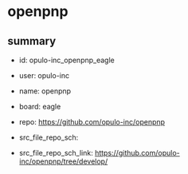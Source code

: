 # openpnp
 
## summary 
* id: opulo-inc_openpnp_eagle
* user: opulo-inc
* name: openpnp
* board: eagle
* repo: https://github.com/opulo-inc/openpnp



* src_file_repo_sch: 
* src_file_repo_sch_link: https://github.com/opulo-inc/openpnp/tree/develop/






